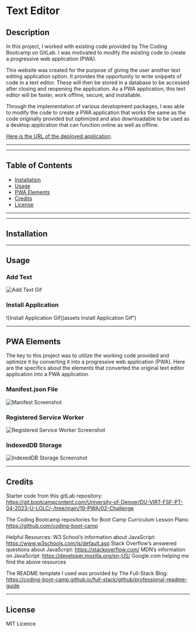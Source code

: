 # Text Editor

## Description

In this project, I worked with existing code provided by The Coding Bootcamp on GitLab. I was motivated to modify the existing code to create a progressive web application (PWA).

This website was created for the purpose of giving the user another text editing application option. It provides the opportunity to write snippets of code in a text editor. These will then be stored in a database to be accessed after closing and reopening the application. As a PWA application, this text editor will be faster, work offline, secure, and installable. 

Through the implementation of various development packages, I was able to modify the code to create a PWA application that works the same as the code originally provided but optimized and also downloadable to be used as a desktop application that can function online as well as offline.


[Here is the URL of the deployed application]().

---
---

## Table of Contents

- [Installation](#installation)
- [Usage](#usage)
- [PWA Elements](#pwa-elements)
- [Credits](#credits)
- [License](#license)

---
---

## Installation



---

## Usage

### Add Text
![Add Text Gif](assets "Add Text Gif")

### Install Application
![Install Application Gif](assets  Install Application Gif")

---

## PWA Elements

The key to this project was to utilize the working code provided and optimize it by converting it into a progressive web application (PWA). Here are the specifics about the elements that converted the original text editor application into a PWA application.

### Manifest.json File
![Manifest Screenshot](assets "Manifest")

### Registered Service Worker
![Registered Service Worker Screenshot](assets "Registered Service Worker")

### IndexedDB Storage
![IndexedDB Storage Screenshot](assets "IndexedDB Storage")

---

## Credits
Starter code from this gitLab repository: https://git.bootcampcontent.com/University-of-Denver/DU-VIRT-FSF-PT-04-2023-U-LOLC/-/tree/main/19-PWA/02-Challenge

The Coding Bootcamp repositories for Boot Camp Curriculum Lesson Plans: https://github.com/coding-boot-camp

Helpful Resources:
W3 School’s information about JavaScript: https://www.w3schools.com/js/default.asp
Stack Overflow’s answered questions about JavaScript: https://stackoverflow.com/
MDN’s information on JavaScript: https://developer.mozilla.org/en-US/
Google.com helping me find the above resources

The README template I used was provided by The Full-Stack Blog: https://coding-boot-camp.github.io/full-stack/github/professional-readme-guide

---

## License
MIT Licence